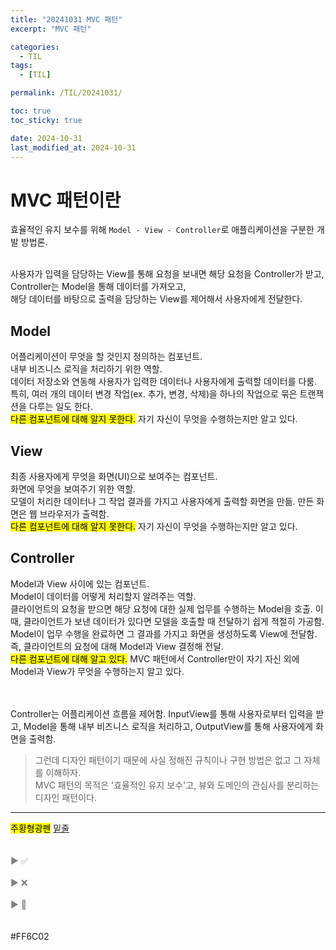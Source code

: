 ```yaml
---
title: "20241031 MVC 패턴"
excerpt: "MVC 패턴"

categories:
  - TIL
tags:
  - [TIL]

permalink: /TIL/20241031/

toc: true
toc_sticky: true

date: 2024-10-31
last_modified_at: 2024-10-31
---
```


# MVC 패턴이란
효율적인 유지 보수를 위해 ```Model - View - Controller```로 애플리케이션을 구분한 개발 방법론.<br><br>

사용자가 입력을 담당하는 View를 통해 요청을 보내면 해당 요청을 Controller가 받고, <br>
Controller는 Model을 통해 데이터를 가져오고,<br>
해당 데이터를 바탕으로 출력을 담당하는 View를 제어해서 사용자에게 전달한다.<br>

## Model
어플리케이션이 무엇을 할 것인지 정의하는 컴포넌트. <br>
내부 비즈니스 로직을 처리하기 위한 역할.<br>
데이터 저장소와 연동해 사용자가 입력한 데이터나 사용자에게 출력할 데이터를 다룸. 특히, 여러 개의 데이터 변경 작업(ex. 추가, 변경, 삭제)을 하나의 작업으로 묶은 트랜잭션을 다루는 일도 한다.<br>
<mark>다른 컴포넌트에 대해 알지 못한다.</mark> 자기 자신이 무엇을 수행하는지만 알고 있다. <br>

## View
최종 사용자에게 무엇을 화면(UI)으로 보여주는 컴포넌트.<br>
화면에 무엇을 보여주기 위한 역할.<br>
모델이 처리한 데이터나 그 작업 결과를 가지고 사용자에게 출력할 화면을 만듦. 만든 화면은 웹 브라우저가 출력함.<br>
<mark>다른 컴포넌트에 대해 알지 못한다.</mark> 자기 자신이 무엇을 수행하는지만 알고 있다. <br>

## Controller
Model과 View 사이에 있는 컴포넌트.<br>
Model이 데이터를 어떻게 처리할지 알려주는 역할.<br>
클라이언트의 요청을 받으면 해당 요청에 대한 실제 업무를 수행하는 Model을 호출. 
이 때, 클라이언트가 보낸 데이터가 있다면 모델을 호출할 때 전달하기 쉽게 적절히 가공함.<br>
Model이 업무 수행을 완료하면 그 결과를 가지고 화면을 생성하도록 View에 전달함. 즉, 클라이언트의 요청에 대해 Model과 View 결정해 전달.<br>
<mark>다른 컴포넌트에 대해 알고 있다.</mark> MVC 패턴에서 Controller만이 자기 자신 외에 Model과 View가 무엇을 수행하는지 알고 있다. <br><br><br>


Controller는 어플리케이션 흐름을 제어함. 
InputView를 통해 사용자로부터 입력을 받고, Model을 통해 내부 비즈니스 로직을 처리하고, OutputView를 통해 사용자에게 화면을 출력함.<br>


> 그런데 디자인 패턴이기 때문에 사실 정해진 규칙이나 구현 방법은 없고 그 자체를 이해하자.<br>
> MVC 패턴의 목적은 '효율적인 유지 보수'고, 뷰와 도메인의 관심사를 분리하는 디자인 패턴이다.<br>






<hr>




<mark>주황형광펜</mark>
<ins>밑줄</ins>
<br>
<br><br>
<span style="color:gray">▶ ✅ </span><br><br>
<span style="color:gray">▶ ❌ </span><br><br>
<span style="color:gray">▶ 🔺 </span><br><br>
<a href="" target="_blank"></a><br>
#FF6C02
